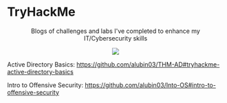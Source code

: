 
# TryHackMe
 <p align="center"> 
Blogs of challenges and labs I've completed to enhance my IT/Cybersecurity skills
<p align="center">
<img src=https://github.com/alubin03/TryHackMe/assets/141780397/1e567e8a-63bd-4080-a56c-1949b244a7c8/>
</p>


Active Directory Basics: https://github.com/alubin03/THM-AD#tryhackme-active-directory-basics

Intro to Offensive Security: https://github.com/alubin03/Into-OS#intro-to-offensive-security
